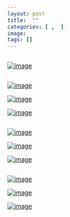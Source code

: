```yaml
---
layout: post
title:  ""
categories: [ ,  ]
image: 
tags: []
---
```


<div class="columns">
  <div class="img1">
  
  </div>
  <div class="img2">

 </div>
  <div class="img3">

  </div>
  </div>
  
  <div class="columns">
  <div class="img1">

  </div>
  <div class="img2">

 </div>
  </div>

<p><a href="https://64.media.tumblr.com/79027e06c409e6876ae3a2c89435c76b/11f540256d474e07-98/s500x750/7ec934d24b82b1b48c2bd809dd45dacf2d2af269.jpg"><img alt="image" class="image post_media_photo" src="https://64.media.tumblr.com/79027e06c409e6876ae3a2c89435c76b/11f540256d474e07-98/s500x750/7ec934d24b82b1b48c2bd809dd45dacf2d2af269.jpg" /></a></p>

<div class="columns">
  <div class="img1">
  
  </div>
  <div class="img2">

 </div>
  <div class="img3">

  </div>
  </div>
<p><a href="https://64.media.tumblr.com/5b5dd94a1c3e7e88af255e3cd8029208/11f540256d474e07-03/s500x750/5956b84476a5140fe28c78ac8e18f2d5140e13b2.jpg"><img alt="image" class="image post_media_photo" src="https://64.media.tumblr.com/5b5dd94a1c3e7e88af255e3cd8029208/11f540256d474e07-03/s500x750/5956b84476a5140fe28c78ac8e18f2d5140e13b2.jpg" /></a></p>

<p><a href="https://64.media.tumblr.com/4199f30e029d02cdbc29e2c00524f03e/11f540256d474e07-ca/s500x750/e4b3bf68bb0b6b566a54a13396469d3bb184287b.jpg"><img alt="image" class="image post_media_photo" src="https://64.media.tumblr.com/4199f30e029d02cdbc29e2c00524f03e/11f540256d474e07-ca/s500x750/e4b3bf68bb0b6b566a54a13396469d3bb184287b.jpg" /></a></p>

<p><a href="https://64.media.tumblr.com/ed1113bd9572b81fe20c40b0595457d4/11f540256d474e07-57/s500x750/db98fb63c17ae12e377ed014def8e022bcd2a7b7.jpg"><img alt="image" class="image post_media_photo" src="https://64.media.tumblr.com/ed1113bd9572b81fe20c40b0595457d4/11f540256d474e07-57/s500x750/db98fb63c17ae12e377ed014def8e022bcd2a7b7.jpg" /></a></p>

<div class="columns">
  <div class="img1">
  
  </div>
  <div class="img2">

 </div>
  <div class="img3">

  </div>
  </div>
<p><a href="https://64.media.tumblr.com/04efa415a7cfa99dcb0b6a715f7bb304/11f540256d474e07-c8/s500x750/08a85014161ce3327d094bedd64cf30191f41a7a.jpg"><img alt="image" class="image post_media_photo" src="https://64.media.tumblr.com/04efa415a7cfa99dcb0b6a715f7bb304/11f540256d474e07-c8/s500x750/08a85014161ce3327d094bedd64cf30191f41a7a.jpg" /></a></p>

<p><a href="https://64.media.tumblr.com/1c10b89a7a7383d5efd940a8badfc627/11f540256d474e07-32/s500x750/00dacf01331421190e58f23cc86ab453449de37d.jpg"><img alt="image" class="image post_media_photo" src="https://64.media.tumblr.com/1c10b89a7a7383d5efd940a8badfc627/11f540256d474e07-32/s500x750/00dacf01331421190e58f23cc86ab453449de37d.jpg" /></a></p>

<p><a href="https://64.media.tumblr.com/c1da579d17e6329d661f78de0555fac3/11f540256d474e07-35/s500x750/86eaaee9abd82e066c378b8a166fe1d45745afaf.jpg"><img alt="image" class="image post_media_photo" src="https://64.media.tumblr.com/c1da579d17e6329d661f78de0555fac3/11f540256d474e07-35/s500x750/86eaaee9abd82e066c378b8a166fe1d45745afaf.jpg" /></a></p>

<div class="columns">
  <div class="img1">
  
  </div>
  <div class="img2">

 </div>
  <div class="img3">

  </div>
  </div>
<p><a href="https://64.media.tumblr.com/8f05d39d4cd96b3bc9e40e8a57c18c98/11f540256d474e07-4b/s500x750/80b056b9d77201eb0a8a5392f94491f2bcef0b96.jpg"><img alt="image" class="image post_media_photo" src="https://64.media.tumblr.com/8f05d39d4cd96b3bc9e40e8a57c18c98/11f540256d474e07-4b/s500x750/80b056b9d77201eb0a8a5392f94491f2bcef0b96.jpg" /></a></p>

<p><a href="https://64.media.tumblr.com/1a5797d5da0bd39cc628164c95e88f63/11f540256d474e07-b3/s500x750/5efe890b815dcedc80386aac4f385b338fc9339e.jpg"><img alt="image" class="image post_media_photo" src="https://64.media.tumblr.com/1a5797d5da0bd39cc628164c95e88f63/11f540256d474e07-b3/s500x750/5efe890b815dcedc80386aac4f385b338fc9339e.jpg" /></a></p>

<p><a href="https://64.media.tumblr.com/7b22f95ac8fc753650e008413102624d/11f540256d474e07-b4/s500x750/ca6bd5f2dc0b291f33c7a76be30bbcc7e9efb6d5.jpg"><img alt="image" class="image post_media_photo" src="https://64.media.tumblr.com/7b22f95ac8fc753650e008413102624d/11f540256d474e07-b4/s500x750/ca6bd5f2dc0b291f33c7a76be30bbcc7e9efb6d5.jpg" /></a></p>


